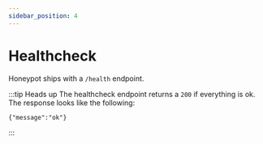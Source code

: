 ```yaml
---
sidebar_position: 4
---
```


# Healthcheck

Honeypot ships with a `/health` endpoint.

:::tip Heads up
The healthcheck endpoint returns a `200` if everything is ok. The response looks like the following:
```
{"message":"ok"}
```
:::
